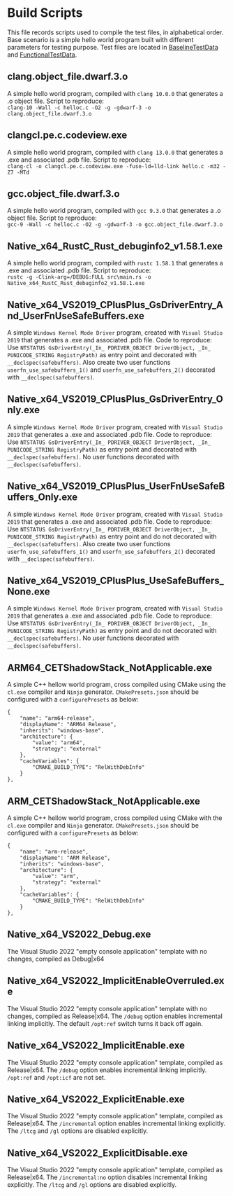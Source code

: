 # Build Scripts

This file records scripts used to compile the test files, in alphabetical order.
Base scenario is a simple hello world program built with different parameters for testing purpose.
Test files are located in [BaselineTestData](https://github.com/microsoft/binskim/tree/main/src/Test.FunctionalTests.BinSkim.Driver/BaselineTestData) and [FunctionalTestData](https://github.com/microsoft/binskim/tree/main/src/Test.FunctionalTests.BinSkim.Rules/FunctionalTestData).

## clang.object_file.dwarf.3.o

A simple hello world program, compiled with `clang 10.0.0` that generates a .o object file. Script to reproduce:  
`clang-10 -Wall -c helloc.c -O2 -g -gdwarf-3 -o clang.object_file.dwarf.3.o`

## clangcl.pe.c.codeview.exe

A simple hello world program, compiled with `clang 13.0.0` that generates a .exe and associated .pdb file. Script to reproduce:  
`clang-cl -o clangcl.pe.c.codeview.exe -fuse-ld=lld-link hello.c -m32 -Z7 -MTd`

## gcc.object_file.dwarf.3.o

A simple hello world program, compiled with `gcc 9.3.0` that generates a .o object file. Script to reproduce:  
`gcc-9 -Wall -c helloc.c -O2 -g -gdwarf-3 -o gcc.object_file.dwarf.3.o`

## Native_x64_RustC_Rust_debuginfo2_v1.58.1.exe

A simple hello world program, compiled with `rustc 1.58.1` that generates a .exe and associated .pdb file. Script to reproduce:  
`rustc -g -Clink-arg=/DEBUG:FULL src\main.rs -o Native_x64_RustC_Rust_debuginfo2_v1.58.1.exe`

## Native_x64_VS2019_CPlusPlus_GsDriverEntry_And_UserFnUseSafeBuffers.exe

A simple `Windows Kernel Mode Driver` program, created with `Visual Studio 2019` that generates a .exe and associated .pdb file. Code to reproduce:  
Use `NTSTATUS GsDriverEntry(_In_ PDRIVER_OBJECT DriverObject, _In_ PUNICODE_STRING RegistryPath)` as entry point and decorated with `__declspec(safebuffers)`.
Also create two user functions `userfn_use_safebuffers_1()` and `userfn_use_safebuffers_2()` decorated with `__declspec(safebuffers)`.

## Native_x64_VS2019_CPlusPlus_GsDriverEntry_Only.exe

A simple `Windows Kernel Mode Driver` program, created with `Visual Studio 2019` that generates a .exe and associated .pdb file. Code to reproduce:  
Use `NTSTATUS GsDriverEntry(_In_ PDRIVER_OBJECT DriverObject, _In_ PUNICODE_STRING RegistryPath)` as entry point and decorated with `__declspec(safebuffers)`.
No user functions decorated with `__declspec(safebuffers)`.

## Native_x64_VS2019_CPlusPlus_UserFnUseSafeBuffers_Only.exe

A simple `Windows Kernel Mode Driver` program, created with `Visual Studio 2019` that generates a .exe and associated .pdb file. Code to reproduce:  
Use `NTSTATUS GsDriverEntry(_In_ PDRIVER_OBJECT DriverObject, _In_ PUNICODE_STRING RegistryPath)` as entry point and do not decorated with `__declspec(safebuffers)`.
Also create two user functions `userfn_use_safebuffers_1()` and `userfn_use_safebuffers_2()` decorated with `__declspec(safebuffers)`.

## Native_x64_VS2019_CPlusPlus_UseSafeBuffers_None.exe

A simple `Windows Kernel Mode Driver` program, created with `Visual Studio 2019` that generates a .exe and associated .pdb file. Code to reproduce:  
Use `NTSTATUS GsDriverEntry(_In_ PDRIVER_OBJECT DriverObject, _In_ PUNICODE_STRING RegistryPath)` as entry point and do not decorated with `__declspec(safebuffers)`.
No user functions decorated with `__declspec(safebuffers)`.

## ARM64_CETShadowStack_NotApplicable.exe
A simple C++ hellow world program, cross compiled using CMake using the `cl.exe` compiler and `Ninja` generator.
`CMakePresets.json` should be configured with a `configurePresets` as below:
```
{
    "name": "arm64-release",
    "displayName": "ARM64 Release", 
    "inherits": "windows-base",
    "architecture": {
        "value": "arm64",
        "strategy": "external"
    },
    "cacheVariables": {
        "CMAKE_BUILD_TYPE": "RelWithDebInfo"
    }
},
```

## ARM_CETShadowStack_NotApplicable.exe

A simple C++ hellow world program, cross compiled using CMake with the `cl.exe` compiler and `Ninja` generator.
`CMakePresets.json` should be configured with a `configurePresets` as below:
```
{
    "name": "arm-release",
    "displayName": "ARM Release",
    "inherits": "windows-base",
    "architecture": {
        "value": "arm",
        "strategy": "external"
    },
    "cacheVariables": {
        "CMAKE_BUILD_TYPE": "RelWithDebInfo"
    }
},
```

## Native_x64_VS2022_Debug.exe

The Visual Studio 2022 "empty console application" template with no changes, compiled as Debug|x64

## Native_x64_VS2022_ImplicitEnableOverruled.exe

The Visual Studio 2022 "empty console application" template with no changes, compiled as Release|x64.  The `/debug` option enables incremental linking implicitly.  The default `/opt:ref` switch turns it back off again.

## Native_x64_VS2022_ImplicitEnable.exe

The Visual Studio 2022 "empty console application" template, compiled as Release|x64.  The `/debug` option enables incremental linking implicitly.  `/opt:ref` and `/opt:icf` are not set.

## Native_x64_VS2022_ExplicitEnable.exe

The Visual Studio 2022 "empty console application" template, compiled as Release|x64.  The `/incremental` option enables incremental linking explicitly.  The `/ltcg` and `/gl` options are disabled explicitly.

## Native_x64_VS2022_ExplicitDisable.exe

The Visual Studio 2022 "empty console application" template, compiled as Release|x64.  The `/incremental:no` option disables incremental linking explicitly.  The `/ltcg` and `/gl` options are disabled explicitly.
